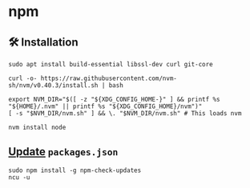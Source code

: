 # npm

## :hammer_and_wrench: Installation

```shell
sudo apt install build-essential libssl-dev curl git-core
```

```shell
curl -o- https://raw.githubusercontent.com/nvm-sh/nvm/v0.40.3/install.sh | bash
```

```shell
export NVM_DIR="$([ -z "${XDG_CONFIG_HOME-}" ] && printf %s "${HOME}/.nvm" || printf %s "${XDG_CONFIG_HOME}/nvm")"
[ -s "$NVM_DIR/nvm.sh" ] && \. "$NVM_DIR/nvm.sh" # This loads nvm
```

```shell title="Install node"
nvm install node
```

## [Update](https://flaviocopes.com/update-npm-dependencies/) `packages.json`

```shell
sudo npm install -g npm-check-updates
ncu -u
```
